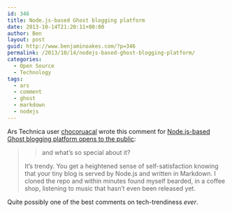 ```yaml
---
id: 346
title: Node.js-based Ghost blogging platform
date: 2013-10-14T21:20:11+00:00
author: Ben
layout: post
guid: http://www.benjaminoakes.com/?p=346
permalink: /2013/10/14/nodejs-based-ghost-blogging-platform/
categories:
  - Open Source
  - Technology
tags:
  - ars
  - comment
  - ghost
  - markdown
  - nodejs
---
```

Ars Technica user [chocoruacal](http://arstechnica.com/civis/memberlist.php?mode=viewprofile&u=29361) wrote this comment for [Node.js-based Ghost blogging platform opens to the public](http://arstechnica.com/information-technology/2013/10/node-js-based-ghost-blogging-platform-opens-to-the-public/):

> > and what’s so special about it?
> 
> It&#8217;s trendy. You get a heightened sense of self-satisfaction knowing that your tiny blog is served by Node.js and written in Markdown. I cloned the repo and within minutes found myself bearded, in a coffee shop, listening to music that hasn&#8217;t even been released yet. 

Quite possibly one of the best comments on tech-trendiness _ever_.